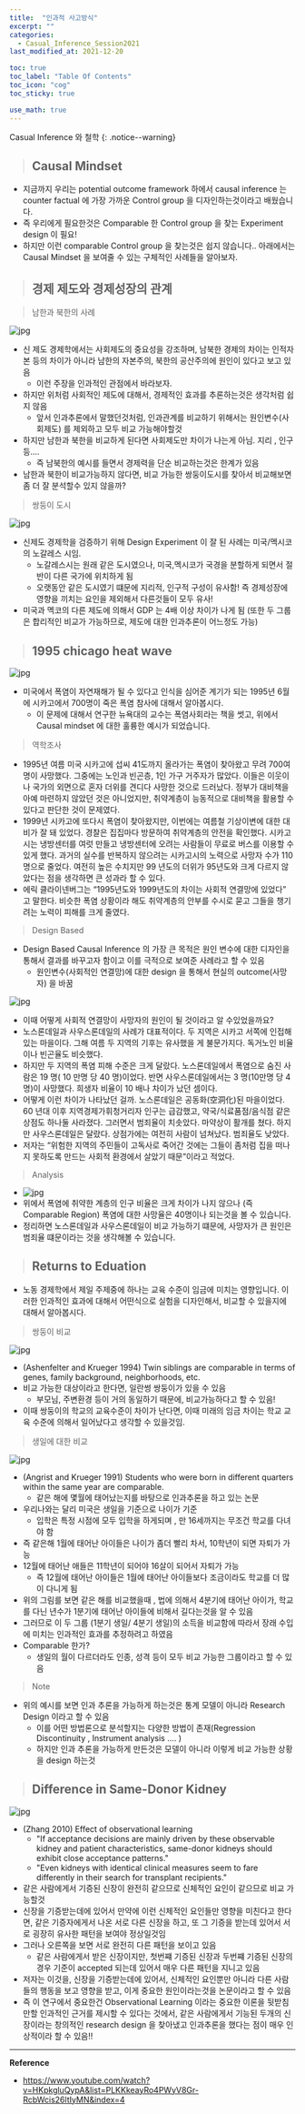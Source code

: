 ```yaml
---
title:  "인과적 사고방식"
excerpt: ""
categories:
  - Casual_Inference_Session2021
last_modified_at: 2021-12-20

toc: true
toc_label: "Table Of Contents"
toc_icon: "cog"
toc_sticky: true

use_math: true
---
```


 Casual Inference 와 철학
{: .notice--warning}

> ## Causal Mindset

- 지금까지 우리는 potential outcome framework 하에서 causal inference 는 counter factual 에 가장 가까운 Control group 을 디자인하는것이라고 배웠습니다.
- 즉 우리에게 필요한것은 Comparable 한 Control group 을 찾는 Experiment design 이 필요!
- 하지만 이런 comparable Control group 을 찾는것은 쉽지 않습니다.. 아래에서는 Causal Mindset 을 보여줄 수 있는 구체적인 사례들을 알아보자. 

> ## 경제 제도와 경제성장의 관계

> 남한과 북한의 사례

![jpg](/assets/images/Stat/128_1.jpg)

- 신 제도 경제학에서는 사회제도의 중요성을 강조하며, 남북한 경제의 차이는 인적자본 등의 차이가 아니라 남한의 자본주의, 북한의 공산주의에 원인이 있다고 보고 있음
  - 이런 주장을 인과적인 관점에서 바라보자.
- 하지만 위처럼 사회적인 제도에 대해서, 경제적인 효과를 추론하는것은 생각처럼 쉽지 않음
  - 앞서 인과추론에서 말했던것처럼, 인과관계를 비교하기 위해서는 원인변수(사회제도) 를 제외하고 모두 비교 가능해야할것
- 하지만 남한과 북한을 비교하게 된다면 사회제도만 차이가 나는게 아님. 지리 , 인구등....
  - 즉 남북한의 예시를 들면서 경제력을 단순 비교하는것은 한계가 있음
- 남한과 북한이 비교가능하지 않다면, 비교 가능한 쌍둥이도시를 찾아서 비교해보면 좀 더 잘 분석할수 있지 않을까? 

> 쌍둥이 도시

![jpg](/assets/images/Stat/128_2.jpg)

- 신제도 경제학을 검증하기 위해 Design Experiment 이 잘 된 사례는 미국/멕시코의 노갈레스 시임. 
  - 노갈레스시는 원래 같은 도시였으나, 미국,멕시코가 국경을 분할하게 되면서 절반이 다른 국가에 위치하게 됨
  - 오랫동안 같은 도시였기 떄문에 지리적, 인구적 구성이 유사함! 즉 경제성장에 영향을 끼치는 요인을 제외해서 다른것들이 모두 유사!
- 미국과 멕코의 다른 제도에 의해서 GDP 는 4배 이상 차이가 나게 됨 (또한 두 그룹은 합리적인 비교가 가능하므로, 제도에 대한 인과추론이 어느정도 가능)

> ## 1995 chicago heat wave

![jpg](/assets/images/Stat/128_3.jpg)

- 미국에서 폭염이 자연재해가 될 수 있다고 인식을 심어준 계기가 되는 1995년 6월에 시카고에서 700명이 죽은 폭염 참사에 대해서 알아봅시다.
  - 이 문제에 대해서 연구한 뉴욕대의 교수는 폭염사회라는 책을 썻고, 위에서 Causal mindset 에 대한 훌륭한 예시가 되었습니다.

> 역학조사

- 1995년 여름 미국 시카고에 섭씨 41도까지 올라가는 폭염이 찾아왔고 무려 700여 명이 사망했다. 그중에는 노인과 빈곤층, 1인 가구 거주자가 많았다. 이들은 이웃이나 국가의 외면으로 혼자 더위를 견디다 사망한 것으로 드러났다. 정부가 대비책을 아예 마련하지 않았던 것은 아니었지만, 취약계층이 능동적으로 대비책을 활용할 수 있다고 판단한 것이 문제였다.
- 1999년 시카고에 또다시 폭염이 찾아왔지만, 이번에는 여름철 기상이변에 대한 대비가 잘 돼 있었다. 경찰은 집집마다 방문하여 취약계층의 안전을 확인했다. 시카고시는 냉방센터를 여럿 만들고 냉방센터에 오려는 사람들이 무료로 버스를 이용할 수 있게 했다. 과거의 실수를 반복하지 않으려는 시카고시의 노력으로 사망자 수가 110 명으로 줄었다. 여전히 높은 수치지만 99 년도의 더위가 95년도와 크게 다르지 않았다는 점을 생각하면 큰 성과라 할 수 있다.
- 에릭 클라이넨버그는 “1995년도와 1999년도의 차이는 사회적 연결망에 있었다” 고 말한다. 비슷한 폭염 상황이라 해도 취약계층의 안부를 수시로 묻고 그들을 챙기려는 노력이 피해를 크게 줄였다.

> Design Based 

- Design Based Causal Inference 의 가장 큰 목적은 원인 변수에 대한 디자인을 통해서 결과를 바꾸고자 함이고 이를 극적으로 보여준 사례라고 할 수 있음
  -  원인변수(사회적인 연결망)에 대한 design 을 통해서 현실의 outcome(사망자) 을 바꿈

![jpg](/assets/images/Stat/128_4.jpg)

- 이때 어떻게 사회적 연결망이 사망자의 원인이 될 것이라고 알 수있었을까요?
- 노스론데일과 사우스론데일의 사례가 대표적이다. 두 지역은 시카고 서쪽에 인접해 있는 마을이다. 그해 여름 두 지역의 기후는 유사했을 게 불문가지다. 독거노인 비율이나 빈곤율도 비슷했다.
- 하지만 두 지역의 폭염 피해 수준은 크게 달랐다. 노스론데일에서 폭염으로 숨진 사람은 19 명( 10 만명 당 40 명)이었다. 반면 사우스론데일에서는 3 명(10만명 당 4 명)이 사망했다. 희생자 비율이 10 배나 차이가 났던 셈이다.
- 어떻게 이런 차이가 나타났던 걸까. 노스론데일은 공동화(空洞化)된 마을이었다. 60 년대 이후 지역경제가휘청거리자 인구는 급감했고, 약국/식료품점/음식점 같은 상점도 하나둘 사라졌다. 그러면서 범죄율이 치솟았다. 마약상이 활개를 쳤다. 하지만 사우스론데일은 달랐다. 상점가에는 여전히 사람이 넘쳐났다. 범죄율도 낮았다.
- 저자는 “위험한 지역의 주민들이 고독사로 죽어간 것에는 그들이 좀처럼 집을 떠나지 못하도록 만드는 사회적 환경에서 살았기 때문”이라고 적었다.

> Analysis

- ![jpg](/assets/images/Stat/128_4.jpg)
- 위에서 폭염에 취약한 계층의 인구 비율은 크게 차이가 나지 않으나 (즉 Comparable Region) 폭염에 대한 사망율은 40명이나 되는것을 볼 수 있습니다.
- 정리하면 노스론데일과 사우스론데일이 비교 가능하기 떄문에, 사망자가 큰 원인은 범죄율 떄문이라는 것을 생각해볼 수 있습니다.

> ## Returns to Eduation

- 노동 경제학에서 제일 주제중에 하나는 교육 수준이 임금에 미치는 영향입니다. 이러한 인과적인 효과에 대해서 어떤식으로 실험을 디자인해서, 비교할 수 있을지에 대해서 알아봅시다.

> 쌍둥이 비교

![jpg](/assets/images/Stat/128_5.jpg)

- (Ashenfelter and Krueger 1994) Twin siblings are comparable in terms of genes, family background, neighborhoods, etc.
- 비교 가능한 대상이라고 한다면, 일란썽 쌍둥이가 있을 수 있음
  - 부모님, 주변환경 등이 거의 동일하기 때문에, 비교가능하다고 할 수 있음!
- 이때 쌍둥이의 학교의 교육수준이 차이가 난다면, 이때 미래의 임금 차이는 학교 교육 수준에 의해서 일어났다고 생각할 수 있을것임.

> 생일에 대한 비교

![jpg](/assets/images/Stat/128_6.jpg)

- (Angrist and Krueger 1991) Students who were born in different quarters within the same year are comparable.
  - 같은 해에 몇월에 태어났는지를 바탕으로 인과추론을 하고 있는 논문
- 우리나와는 달리 미국은 생일을 기준으로 나이가 기준
  - 입학은 특정 시점에 모두 입학을 하게되며 , 만 16세까지는 무조건 학교를 다녀야 함
- 즉 같은해 1월에 태어난 아이들은 나이가 좀더 빨리 차서, 10학년이 되면 자퇴가 가능
- 12월에 태어난 애들은 11학년이 되어야 16살이 되어서 자퇴가 가능
  - 즉 12월에 태어난 아이들은 1월에 태어난 아이들보다 조금이라도 학교를 더 많이 다니게 됨
- 위의 그림를 보면 같은 해를 비교했을때 , 법에 의해서 4분기에 태어난 아이가, 학교를 다닌 년수가 1분기에 태어난 아이들에 비해서 길다는것을 알 수 있음
- 그러므로 이 두 그룹 (1분기 생일/ 4분기 생일)의 소득을 비교함에 따라서 장래 수입에 미치는 인과적인 효과를 추정하려고 하였음
- Comparable 한가?
  - 생일의 월이 다르더라도 인종, 성격 등이 모두 비교 가능한 그룹이라고 할 수 있음 

> Note

- 위의 예시를 보면 인과 추론을 가능하게 하는것은 통계 모델이 아니라 Research Design 이라고 할 수 있음
  - 이를 어떤 방법론으로 분석할지는 다양한 방법이 존재(Regression Discontinuity , Instrument analysis .... )
  - 하지만 인과 추론을 가능하게 만든것은 모델이 아니라 이렇게 비교 가능한 상황을 design 하는것

> ## Difference in Same-Donor Kidney

![jpg](/assets/images/Stat/128_7.jpg)

- (Zhang 2010) Effect of observational learning
  - "If acceptance decisions are mainly driven by these observable kidney and patient characteristics, same-donor kidneys should exhibit close acceptance patterns."
  - "Even kidneys with identical clinical measures seem to fare differently in their search for transplant recipients."
- 같은 사람에게서 기증된 신장이 완전히 같으므로 신체적인 요인이 같으므로 비교 가능할것
- 신장을 기증받는데에 있어서 만약에 이런 신체적인 요인들만 영향을 미친다고 한다면, 같은 기증자에게서 나온 서로 다른 신장을 하고, 또 그 기증을 받는데 있어서 서로 굉장히 유사한 패턴을 보여야 정상일것임
- 그러나 오른쪽을 보면 서로 완전히 다른 패턴을 보이고 있음
  - 같은 사람에게서 받은 신장이지만, 첫번쨰 기증된 신장과 두번쨰 기증된 신장의 경우 기준이 accepted 되는데 있어서 매우 다른 패턴을 지니고 있음
- 저자는 이것을, 신장을 기증받는데에 있어서, 신체적인 요인뿐만 아니라 다른 사람들의 행동을 보고 영향을 받고, 이게 중요한 원인이라는것을 논문이라고 할 수 있음
- 즉 이 연구에서 중요한건 Observational Learning 이라는 중요한 이론을 뒷받침만할 인과적인 근거를 제시할 수 있다는 것에서, 같은 사람에게서 기능된 두개의 신장이라는 창의적인 research design 을 찾아냈고 인과추론을 했다는 점이 매우 인상적이라 할 수 있음!!

---

**Reference**

- https://www.youtube.com/watch?v=HKpkgluQypA&list=PLKKkeayRo4PWyV8Gr-RcbWcis26ltIyMN&index=4

